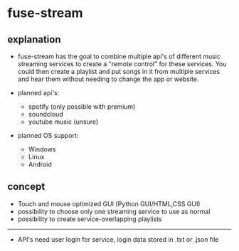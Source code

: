 # fuse-stream

## explanation

- fuse-stream has the goal to combine multiple api's of different music streaming services to create a "remote control" for these services. You could then create a playlist and put songs in it from multiple services and hear them without needing to change the app or website.

- planned api's:
    - spotify (only possible with premium)
    - soundcloud
    - youtube music (unsure)
 
- planned OS support:
    - Windows
    - Linux
    - Android
## concept

- Touch and mouse optimized GUI (Python GUI/HTML,CSS GUI)
- possibility to choose only one streaming service to use as normal
- possibility to create service-overlapping playlists
---
- API's need user login for service, login data stored in .txt or .json file
